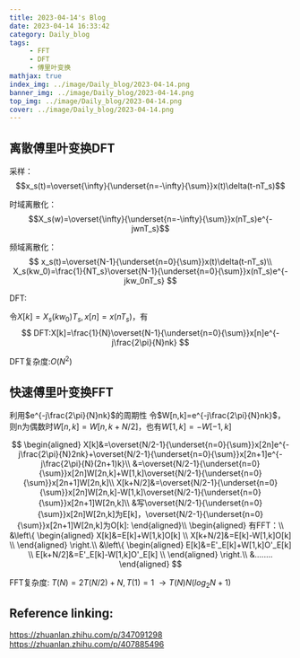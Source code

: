 ```yaml
---
title: 2023-04-14's Blog
date: 2023-04-14 16:33:42
category: Daily_blog
tags: 
     - FFT
     - DFT
     - 傅里叶变换
mathjax: true
index_img: ../image/Daily_blog/2023-04-14.png
banner_img: ../image/Daily_blog/2023-04-14.png
top_img: ../image/Daily_blog/2023-04-14.png
cover: ../image/Daily_blog/2023-04-14.png
---
```




## 离散傅里叶变换DFT

采样：
$$x_s(t)=\overset{\infty}{\underset{n=-\infty}{\sum}}x(t)\delta(t-nT_s)$$

时域离散化：
$$X_s(w)=\overset{\infty}{\underset{n=-\infty}{\sum}}x(nT_s)e^{-jwnT_s}$$

频域离散化：
$$
x_s(t)=\overset{N-1}{\underset{n=0}{\sum}}x(t)\delta(t-nT_s)\\
X_s(kw_0)=\frac{1}{NT_s}\overset{N-1}{\underset{n=0}{\sum}}x(nT_s)e^{-jkw_0nT_s}
$$

DFT:


令$X[k]=X_s(kw_0)T_s,x[n]=x(nT_s)$，有
$$
DFT:X[k]=\frac{1}{N}\overset{N-1}{\underset{n=0}{\sum}}x[n]e^{-j\frac{2\pi}{N}nk}
$$

DFT复杂度:$O(N^2)$
## 快速傅里叶变换FFT
利用$e^{-j\frac{2\pi}{N}nk}$的周期性
令$W[n,k]=e^{-j\frac{2\pi}{N}nk}$，则n为偶数时$W[n,k]=W[n,k+N/2]$，也有$W[1,k]=-W[-1,k]$

$$
\begin{aligned}
X[k]&=\overset{N/2-1}{\underset{n=0}{\sum}}x[2n]e^{-j\frac{2\pi}{N}2nk}+\overset{N/2-1}{\underset{n=0}{\sum}}x[2n+1]e^{-j\frac{2\pi}{N}(2n+1)k}\\
&=\overset{N/2-1}{\underset{n=0}{\sum}}x[2n]W[2n,k]+W[1,k]\overset{N/2-1}{\underset{n=0}{\sum}}x[2n+1]W[2n,k]\\
X[k+N/2]&=\overset{N/2-1}{\underset{n=0}{\sum}}x[2n]W[2n,k]-W[1,k]\overset{N/2-1}{\underset{n=0}{\sum}}x[2n+1]W[2n,k]\\
&写\overset{N/2-1}{\underset{n=0}{\sum}}x[2n]W[2n,k]为E[k]，\overset{N/2-1}{\underset{n=0}{\sum}}x[2n+1]W[2n,k]为O[k]:
\end{aligned}\\
\begin{aligned}
有FFT：\\
&\left\{
\begin{aligned}
X[k]&=E[k]+W[1,k]O[k] \\
X[k+N/2]&=E[k]-W[1,k]O[k] \\
\end{aligned}
\right.\\
&\left\{
\begin{aligned}
E[k]&=E'_E[k]+W[1,k]O'_E[k] \\
E[k+N/2]&=E'_E[k]-W[1,k]O'_E[k] \\
\end{aligned}
\right.\\
&........
\end{aligned}
$$

FFT复杂度:
$T(N)=2T(N/2)+N,T(1)=1$
$\to T(N)N(log_2N+1)$

## Reference linking:
https://zhuanlan.zhihu.com/p/347091298
https://zhuanlan.zhihu.com/p/407885496